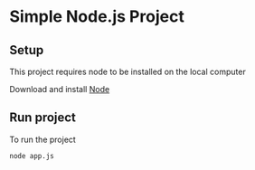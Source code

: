 # Simple Node.js Project

## Setup
This project requires node to be installed on the local computer

Download and install [Node](https://nodejs.org/en/download)

## Run project
To run the project 
```
node app.js
```